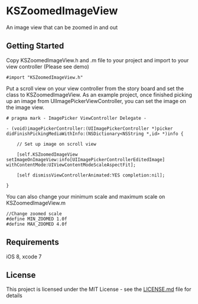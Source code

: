 # KSZoomedImageView

An image view that can be zoomed in and out

## Getting Started

Copy KSZoomedImageView.h and .m file to your project and import to your view controller (Please see demo)

```
#import "KSZoomedImageView.h"
```

Put a scroll view on your view controller from the story board and set the class to KSZoomedImageView.
As an example project, once finished picking up an image from UIImagePickerViewController, you can set the image on the image view.

```
# pragma mark - ImagePicker ViewController Delegate -

- (void)imagePickerController:(UIImagePickerController *)picker didFinishPickingMediaWithInfo:(NSDictionary<NSString *,id> *)info {
    
    // Set up image on scroll view
    
    [self.KSZoomedImageView setImageOnImageView:info[UIImagePickerControllerEditedImage] withContentMode:UIViewContentModeScaleAspectFit];
    
    [self dismissViewControllerAnimated:YES completion:nil];
    
}
```

You can also change your minimum scale and maximum scale on KSZoomedImageView.m

```
//Change zoomed scale
#define MIN_ZOOMED 1.0f
#define MAX_ZOOMED 4.0f
```


## Requirements
iOS 8, xcode 7

## License

This project is licensed under the MIT License - see the [LICENSE.md](LICENSE.md) file for details
